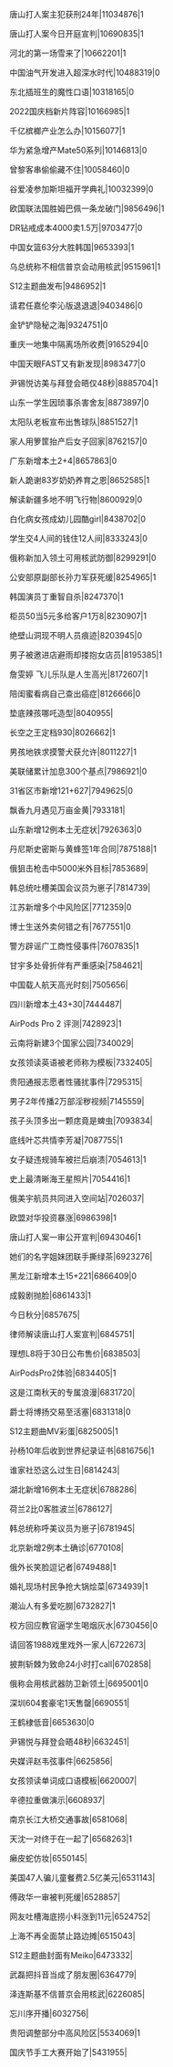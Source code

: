 唐山打人案主犯获刑24年|11034876|1

唐山打人案今日开庭宣判|10690835|1

河北的第一场雪来了|10662201|1

中国油气开发进入超深水时代|10488319|0

东北插班生的魔性口语|10318165|0

2022国庆档新片阵容|10166985|1

千亿槟榔产业怎么办|10156077|1

华为紧急增产Mate50系列|10146813|0

曾黎客串偷偷藏不住|10058460|0

谷爱凌参加斯坦福开学典礼|10032399|0

欧国联法国胜姆巴佩一条龙破门|9856496|1

DR钻戒成本4000卖1.5万|9703477|0

中国女篮63分大胜韩国|9653393|1

乌总统称不相信普京会动用核武|9515961|1

S12主题曲发布|9486952|1

请君任嘉伦李沁版退退退|9403486|0

金铲铲隐秘之海|9324751|0

重庆一地集中隔离场所收费|9165294|0

中国天眼FAST又有新发现|8983477|0

尹锡悦访美与拜登会晤仅48秒|8885704|1

山东一学生因琐事杀害舍友|8873897|0

太阳队老板宣布出售球队|8851527|1

家人用箩筐抬产后女子回家|8762157|0

广东新增本土2+4|8657863|0

新人跪谢83岁奶奶养育之恩|8652585|1

解读新疆多地不明飞行物|8600929|0

白化病女孩成幼儿园酷girl|8438702|0

学生交4人间的钱住12人间|8333243|0

俄称新加入领土可用核武防御|8299291|0

公安部原副部长孙力军获死缓|8254965|1

韩国演员丁重智自杀|8247370|1

柜员50当5元多给客户1万8|8230907|1

绝壁山洞现不明人员痕迹|8203945|0

男子被邀进店避雨却搂抱女店员|8195385|1

詹雯婷 飞儿乐队是人生高光|8172607|1

陪闺蜜看病自己查出癌症|8126666|0

垫底辣孩哪吒造型|8040955|

长空之王定档930|8026662|1

男孩地铁求摸警犬获允许|8011227|1

美联储累计加息300个基点|7986921|0

31省区市新增121+627|7949625|0

飘香九月遇见万亩金黄|7933181|

山东新增12例本土无症状|7926363|0

丹尼斯史密斯与黄蜂签1年合同|7875188|1

俄狙击枪击中5000米外目标|7853689|

韩总统吐槽美国会议员为崽子|7814739|

江苏新增多个中风险区|7712359|0

博士生送外卖何错之有|7677551|0

警方辟谣广工商性侵事件|7607835|1

甘宇多处骨折伴有严重感染|7584621|

中国载人航天高光时刻|7505656|

四川新增本土43+30|7444487|

AirPods Pro 2 评测|7428923|1

云南将新建3个国家公园|7340029|

女孩领读英语被老师称为模板|7332405|

贵阳通报志愿者性骚扰事件|7295315|

男子2年传播2万部淫秽视频|7145559|

孩子头顶多出一颗痣竟是蜱虫|7093834|

底线叶芯共情李芳凝|7087755|1

女子疑违规骑车被拦后崩溃|7054613|1

史上最清晰海王星照片|7054416|1

俄美宇航员共同进入空间站|7026037|

欧盟对华投资暴涨|6986398|1

唐山打人案一审公开宣判|6943046|1

她们的名字姐妹团联手撕绿茶|6923276|

黑龙江新增本土15+221|6866409|0

成毅剧抛脸|6861433|1

今日秋分|6857675|

律师解读唐山打人案宣判|6845751|

理想L8将于30日公布售价|6838503|

AirPodsPro2体验|6834405|1

这是江南秋天的专属浪漫|6831720|

爵士将博扬交易至活塞|6831318|0

S12主题曲MV彩蛋|6825005|1

孙杨10年后收到世界纪录证书|6816756|1

谁家社恐这么过生日|6814243|

湖北新增16例本土无症状|6788286|

荷兰2比0客胜波兰|6786127|

韩总统称呼美议员为崽子|6781945|

北京新增2例本土确诊|6770108|

俄外长笑脸逗记者|6749488|1

婚礼现场村民争抢大锅烩菜|6734939|1

潮汕人有多爱吃朥|6732827|1

校方回应教官逼学生喝烟灰水|6730456|0

请回答1988戏里戏外一家人|6722673|

披荆斩棘为致命24小时打call|6702858|

俄称会用核武器防卫新领土|6695001|0

深圳604套豪宅1天售罄|6690551|

王鹤棣低音|6653630|0

尹锡悦与拜登会晤48秒|6632451|

央媒评赵韦弦事件|6625856|

女孩领读单词成口语模板|6620007|

辛德拉重做演示|6608937|

南京长江大桥交通事故|6581068|

天沈一对终于在一起了|6568263|1

癞皮蛇仿妆|6550145|

美国47人骗儿童餐费2.5亿美元|6531143|

傅政华一审被判死缓|6528857|

网友吐槽海底捞小料涨到11元|6524752|

上海不再全面禁止路边摊|6515043|

S12主题曲封面有Meiko|6473332|

武磊把抖音当成了朋友圈|6364779|

泽连斯基不信普京会用核武|6226085|

忘川序开播|6032756|

贵阳调整部分中高风险区|5534069|1

国庆节手工大赛开始了|5431955|

